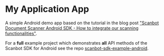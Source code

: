 # My Application App

A simple Android demo app based on the tutorial in the blog post 
["Scanbot Document Scanner Android SDK - How to integrate our scanning functionalities"](https://scanbot.io/blog/scanner-sdk-for-android-tutorial/).

For a **full** example project which demonstrates **all** API methods of the Scanbot SDK for Android
see the repo [scanbot-sdk-example-android](https://github.com/doo/scanbot-sdk-example-android).


